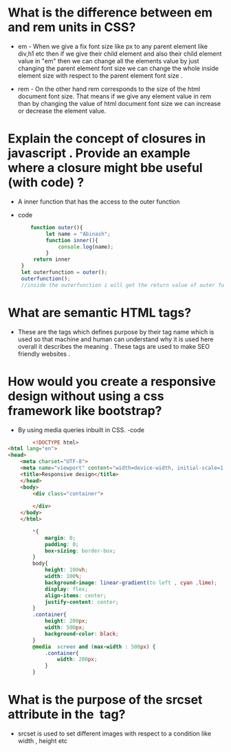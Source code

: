 # What is the difference between em and rem units in CSS?

* em - When we give a fix font size like px to any parent element like div,h1 etc then if we give their child element and also their child element value in "em" then we can change all the elements value by just changing the parent element font size we can change the whole inside element size with respect to the parent element font size .

* rem - On the other hand rem corresponds to the size of the html document font size. That means if we give any element value in rem than by changing the value of html document font size we can increase or decrease the element value.

# Explain the concept of closures in javascript . Provide an example where a closure might bbe useful (with code) ?
* A inner function that has the access to the outer function 
- code 
   ```js 
       function outer(){
            let name = "Abinash";
            function inner(){
                console.log(name);
            }
        return inner
    }
    let outerfunction = outer();
    outerfunction();
    //inside the outerfunction i will get the return value of outer function which is inner function when i run that function present inside the outerfunction variable i will get the console.log of the variable which is not defined inside the inner function but still i can access it even after not calling outer function it's called closures.
    ```

# What are semantic HTML tags?
* These are the tags which defines purpose by their tag name which is used so that machine and human can understand why it is used here overall it describes the meaning . These tags are used to make SEO friendly websites .

# How would you create a responsive design without using a css framework like bootstrap?
* By using media queries inbuilt in CSS. 
-code 
```html
        <!DOCTYPE html>
<html lang="en">
<head>
    <meta charset="UTF-8">
    <meta name="viewport" content="width=device-width, initial-scale=1.0"> 
    <title>Responsive design</title>
    </head>
    <body>
        <div class="container">
    
        </div>
    </body>
    </html>
```
```css 
        *{
            margin: 0;
            padding: 0;
            box-sizing: border-box;
        }
        body{
            height: 100vh;
            width: 100%;
            background-image: linear-gradient(to left , cyan ,lime);
            display: flex;
            align-items: center;
            justify-content: center;
        }
        .container{
            height: 200px;
            width: 500px;
            background-color: black;
        }
        @media  screen and (max-width : 500px) {
            .container{
                width: 200px;
            }
        }
```
# What is the purpose of the srcset attribute in the <img> tag?
* srcset is used to set different images with respect to a condition like width , height etc
